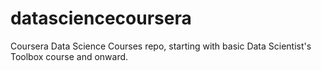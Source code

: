 datasciencecoursera
===================

Coursera Data Science Courses repo, starting with basic Data Scientist's Toolbox course and onward.
